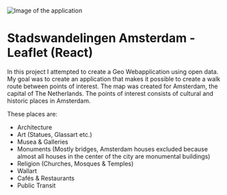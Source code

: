 ![Image of the application](![image](https://user-images.githubusercontent.com/75019040/163195810-acad6fbf-0a45-43c3-8225-df035c2b603d.png))

# Stadswandelingen Amsterdam - Leaflet (React)

In this project I attempted to create a Geo Webapplication using open data. My goal was to create an application that makes it possible to create a walk route between points of interest. The map was created for Amsterdam, the capital of The Netherlands. The points of interest consists of cultural and historic places in Amsterdam.

These places are:
- Architecture
- Art (Statues, Glassart etc.)
- Musea & Galleries
- Monuments (Mostly bridges, Amsterdam houses excluded because almost all houses in the center of the city are monumental buildings)
- Religion (Churches, Mosques & Temples)
- Wallart
- Cafés & Restaurants
- Public Transit
